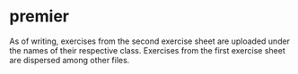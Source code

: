 # premier
As of writing, exercises from the second exercise sheet are uploaded under the names of their respective class.
Exercises from the first exercise sheet are dispersed among other files.
